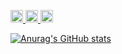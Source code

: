 

<!--
**babashunya/babashunya** is a ✨ _special_ ✨ repository because its `README.md` (this file) appears on your GitHub profile.

Here are some ideas to get you started:

- 🔭 I’m currently working on ...
- 🌱 I’m currently learning ...
- 👯 I’m looking to collaborate on ...
- 🤔 I’m looking for help with ...
- 💬 Ask me about ...
- 📫 How to reach me: ...
- 😄 Pronouns: ...
- ⚡ Fun fact: ...
-->

<p align="left">
  <a href="http://twitter.com/shunbaba0130">
    <img height="20" src="https://img.shields.io/twitter/follow/shunbaba0130?label=Twitter&logo=twitter&style=flat" />
  </a>
  <a href="http://qiita.com/shunbaba">
    <img height="20" src="https://qiita-badge.apiapi.app/s/shunbaba/posts.svg" />
  </a>
  <//qiita.com/shunbaba">
    <img height="20" src="https://qiita-badge.apiapi.app/s/shunbaba/contributions.svg" />
  </a>
</p>
  
[![Anurag's GitHub stats](https://github-readme-stats.vercel.app/api?username=babashunya)](https://github.com/babashunya/github-readme-stats)
